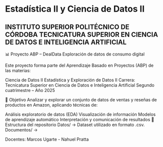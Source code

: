 # Estadística II y Ciencia de Datos II

## INSTITUTO SUPERIOR POLITÉCNICO DE CÓRDOBA TECNICATURA SUPERIOR EN CIENCIA DE DATOS E INTELIGENCIA ARTIFICIAL

📊 Proyecto ABP – DealData
Exploración de datos de consumo digital

Este proyecto forma parte del Aprendizaje Basado en Proyectos (ABP) de las materias:

Ciencia de Datos II
Estadística y Exploración de Datos II
Carrera: Tecnicatura Superior en Ciencia de Datos e Inteligencia Artificial
Segundo cuatrimestre – Año 2025

🎯 Objetivo
Analizar y explorar un conjunto de datos de ventas y reseñas de productos en Amazon, aplicando técnicas de:

Análisis exploratorio de datos (EDA)
Visualización de información
Modelos de aprendizaje automático
Interpretación y comunicación de resultados
📂 Estructura del repositorio
Datos/ → Dataset utilizado en formato .csv.
Documentos/ →


Docentes: Marcos Ugarte - Nahuel Pratta

